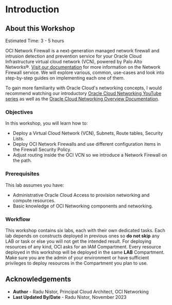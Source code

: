 # Introduction

## About this Workshop

Estimated Time: 3 - 5 hours

OCI Network Firewall is a next-generation managed network firewall and intrusion detection and prevention service for your Oracle Cloud Infrastructure virtual cloud network (VCN), powered by Palo Alto Networks®. [Visit our documentation](https://docs.oracle.com/en-us/iaas/Content/network-firewall/home.htm) for more information on the Network Firewall service. We will explore various, common, use-cases and look into step-by-step guides on implementing each one of them.

To gain more familiarity with Oracle Cloud's networking concepts, I would recommend watching our introductory [Oracle Cloud Networking YouTube series](https://youtu.be/mIYSgeX5FkM) as well as the [Oracle Cloud Networking Overview Documentation](https://docs.cloud.oracle.com/iaas/Content/Network/Concepts/overview.htm).

### Objectives

In this workshop, you will learn how to:

* Deploy a Virtual Cloud Network (VCN), Subnets, Route tables, Security Lists.
* Deploy OCI Network Firewalls and use different configuration items in the Firewall Security Policy.
* Adjust routing inside the OCI VCN so we introduce a Network Firewall on the path.

### Prerequisites

This lab assumes you have:

* Administrative Oracle Cloud Access to provision networking and compute resources.
* Basic knowledge of OCI Networking components and networking.

### Workflow

This workshop contains six labs, each with their own dedicated tasks. Each lab depends on constructs deployed in previous ones so **do not skip** any LAB or task or else you will not get the intended result. 
For deploying resources of any kind, OCI asks for an IAM Compartment. Every resource deployed in this workshop will be deployed in the same **LAB** Compartment. Make sure you are the admin of your environment or have sufficient privileges to deploy resources in the Compartment you plan to use.  

## Acknowledgements

* **Author** - Radu Nistor, Principal Cloud Architect, OCI Networking
* **Last Updated By/Date** - Radu Nistor, November 2023